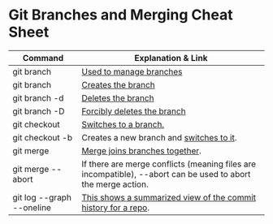 Git Branches and Merging Cheat Sheet
====================================

| Command|  Explanation & Link| 
| --- | --- |
| git branch|  [Used to manage branches](https://git-scm.com/docs/git-branch "https://git-scm.com/docs/git-branch")| 
| git branch <name>|  [Creates the branch](https://git-scm.com/book/en/v2/Git-Branching-Basic-Branching-and-Merging "https://git-scm.com/book/en/v2/Git-Branching-Basic-Branching-and-Merging")| 
| git branch -d <name>|  [Deletes the branch](https://git-scm.com/docs/git-branch#Documentation/git-branch.txt--D "https://git-scm.com/docs/git-branch#Documentation/git-branch.txt--D")| 
| git branch -D <name>|  [Forcibly deletes the branch](https://git-scm.com/docs/git-branch#Documentation/git-branch.txt--D)| 
| git checkout <branch>|  [Switches to a branch.](https://git-scm.com/docs/git-checkout "https://git-scm.com/docs/git-checkout")| 
| git checkout -b <branch>|  Creates a new branch and [switches to it](https://git-scm.com/docs/git-checkout#Documentation/git-checkout.txt--bltnewbranchgt).| 
| git merge <branch>|  [Merge joins branches together](https://git-scm.com/docs/git-merge "https://git-scm.com/docs/git-merge").| 
| git merge --abort|  If there are merge conflicts (meaning files are incompatible), --abort can be used to abort the merge action.| 
| git log --graph --oneline|  [This shows a summarized view of the commit history for a repo](https://git-scm.com/book/en/v2/Git-Basics-Viewing-the-Commit-History "https://git-scm.com/book/en/v2/Git-Basics-Viewing-the-Commit-History").| 